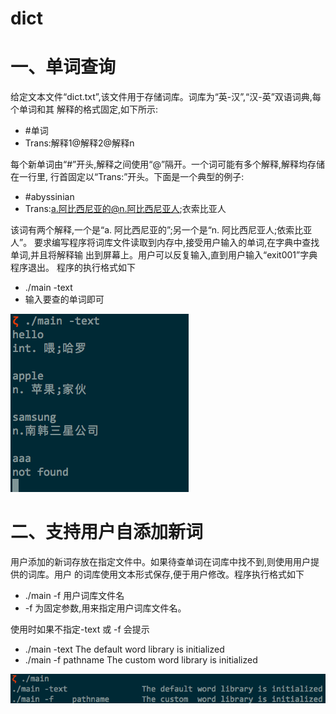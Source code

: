 # dict
# 一、单词查询
给定文本文件“dict.txt”,该文件用于存储词库。词库为“英-汉”,“汉-英”双语词典,每个单词和其 解释的格式固定,如下所示:

- #单词
- Trans:解释1@解释2@解释n

每个新单词由“#”开头,解释之间使用“@”隔开。一个词可能有多个解释,解释均存储在一行里, 行首固定以“Trans:”开头。下面是一个典型的例子:

- #abyssinian
- Trans:a.阿比西尼亚的@n.阿比西尼亚人;衣索比亚人

该词有两个解释,一个是“a. 阿比西尼亚的”;另一个是“n. 阿比西尼亚人;依索比亚人”。
要求编写程序将词库文件读取到内存中,接受用户输入的单词,在字典中查找单词,并且将解释输 出到屏幕上。用户可以反复输入,直到用户输入“exit001”字典程序退出。
程序的执行格式如下

- ./main -text
- 输入要查的单词即可

![1.png](1.png)

# 二、支持用户自添加新词
用户添加的新词存放在指定文件中。如果待查单词在词库中找不到,则使用用户提供的词库。用户 的词库使用文本形式保存,便于用户修改。程序执行格式如下

- ./main -f 用户词库文件名
- -f 为固定参数,用来指定用户词库文件名。

使用时如果不指定-text 或 -f 会提示

- ./main -text                The default word library is initialized
- ./main -f    pathname       The custom  word library is initialized

![2.png](2.png)
